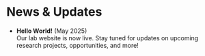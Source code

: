# News & Updates

* **Hello World!** (May 2025)  
  Our lab website is now live. Stay tuned for updates on upcoming research projects, opportunities, and more!